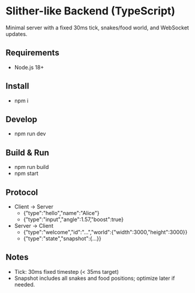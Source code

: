 # Slither-like Backend (TypeScript)

Minimal server with a fixed 30ms tick, snakes/food world, and WebSocket updates.

## Requirements
- Node.js 18+

## Install
- npm i

## Develop
- npm run dev

## Build & Run
- npm run build
- npm start

## Protocol
- Client → Server
  - {"type":"hello","name":"Alice"}
  - {"type":"input","angle":1.57,"boost":true}
- Server → Client
  - {"type":"welcome","id":"...","world":{"width":3000,"height":3000}}
  - {"type":"state","snapshot":{...}}

## Notes
- Tick: 30ms fixed timestep (< 35ms target)
- Snapshot includes all snakes and food positions; optimize later if needed.
